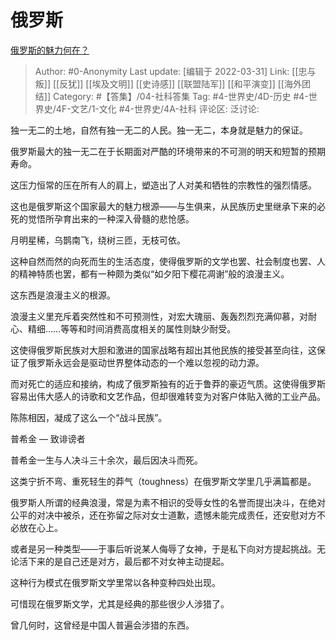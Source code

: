 # 俄罗斯
[俄罗斯的魅力何在？](https://www.zhihu.com/question/53702737/answer/2118160811)

> Author: #0-Anonymity
> Last update: [编辑于 2022-03-31]
> Link: [[忠与叛]] [[反犹]] [[埃及文明]] [[史诗感]] [[联盟陆军]] [[和平演变]] [[海外团结]]
> Category: #【答集】/04-社科答集
> Tag: #4-世界史/4D-历史 #4-世界史/4F-文艺/1-文化 #4-世界史/4A-社科
> 评论区:
> 泛讨论:

独一无二的土地，自然有独一无二的人民。独一无二，本身就是魅力的保证。

俄罗斯最大的独一无二在于长期面对严酷的环境带来的不可测的明天和短暂的预期寿命。

这压力恒常的压在所有人的肩上，塑造出了人对美和牺牲的宗教性的强烈情感。

这也是俄罗斯这个国家最大的魅力根源——与生俱来，从民族历史里继承下来的必死的觉悟所孕育出来的一种深入骨髓的悲怆感。

月明星稀，乌鹊南飞，绕树三匝，无枝可依。

这种自然而然的向死而生的生活态度，使得俄罗斯的文学也罢、社会制度也罢、人的精神特质也罢，都有一种颇为类似“如夕阳下樱花凋谢”般的浪漫主义。

这东西是浪漫主义的根源。

浪漫主义里充斥着突然性和不可预测性，对宏大瑰丽、轰轰烈烈充满仰慕，对耐心、精细……等等和时间消费高度相关的属性则缺少耐受。

这使得俄罗斯民族对大胆和激进的国家战略有超出其他民族的接受甚至向往，这保证了俄罗斯永远会是驱动世界整体动态的一个难以忽视的动力源。

而对死亡的适应和接纳，构成了俄罗斯独有的近于鲁莽的豪迈气质。这使得俄罗斯容易出伟大感人的诗歌和文艺作品，但却很难转变为对客户体贴入微的工业产品。

陈陈相因，凝成了这么一个“战斗民族”。

普希金 — 致诽谤者

普希金一生与人决斗三十余次，最后因决斗而死。

这类宁折不弯、重死轻生的莽气（toughness）在俄罗斯文学里几乎满篇都是。

俄罗斯人所谓的经典浪漫，常是为素不相识的受辱女性的名誉而提出决斗，在绝对公平的对决中被杀，还在弥留之际对女士道歉，遗憾未能完成责任，还安慰对方不必放在心上。

或者是另一种类型——于事后听说某人侮辱了女神，于是私下向对方提起挑战。无论活下来的是自己还是对方，最后都不对女神主动提起。

这种行为模式在俄罗斯文学里常以各种变种四处出现。

可惜现在俄罗斯文学，尤其是经典的那些很少人涉猎了。

曾几何时，这曾经是中国人普遍会涉猎的东西。
